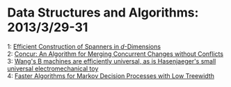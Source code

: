 # Data Structures and Algorithms: 2013/3/29-31  
1: [Efficient Construction of Spanners in $d$-Dimensions](https://doi.org/10.48550/arXiv.1303.7217)  
2: [Concur: An Algorithm for Merging Concurrent Changes without Conflicts](https://doi.org/10.48550/arXiv.1303.7462)  
3: [Wang's B machines are efficiently universal, as is Hasenjaeger's small  universal electromechanical toy](https://doi.org/10.48550/arXiv.1304.0053)  
4: [Faster Algorithms for Markov Decision Processes with Low Treewidth](https://doi.org/10.48550/arXiv.1304.0084)  
